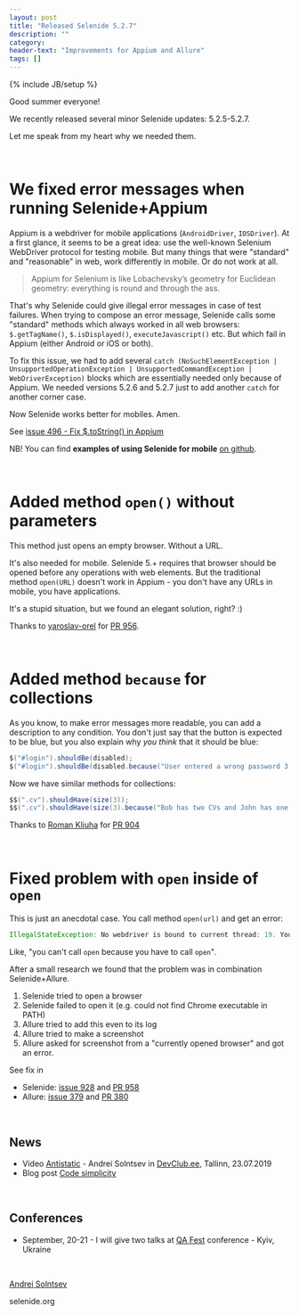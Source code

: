 ```yaml
---
layout: post
title: "Released Selenide 5.2.7"
description: ""
category:
header-text: "Improvements for Appium and Allure"
tags: []
---
```

{% include JB/setup %}

Good summer everyone!

We recently released several minor Selenide updates: 5.2.5-5.2.7.

Let me speak from my heart why we needed them. 

<br/>

# We fixed error messages when running Selenide+Appium

Appium is a webdriver for mobile applications (`AndroidDriver`, `IOSDriver`). 
At a first glance, it seems to be a great idea: use the well-known Selenium WebDriver protocol for testing mobile. 
But many things that were "standard" and "reasonable" in web, work differently in mobile. Or do not work at all.

> Appium for Selenium is like Lobachevsky’s geometry for Euclidean geometry: everything is round and through the ass. 

That's why Selenide could give illegal error messages in case of test failures. 
When trying to compose an error message, Selenide calls some "standard" methods which always worked in all web browsers:
`$.getTagName()`, `$.isDisplayed()`, `executeJavascript()` etc. But which fail in Appium (either Android or iOS or both).

To fix this issue, we had to add several
 `catch (NoSuchElementException | UnsupportedOperationException | UnsupportedCommandException | WebDriverException)` blocks
 which are essentially needed only because of Appium. We needed versions 5.2.6 and 5.2.7 just to add another `catch` for another corner case. 

Now Selenide works better for mobiles. Amen. 

See [issue 496 - Fix $.toString() in Appium](https://github.com/selenide/selenide/issues/496)

NB! You can find **examples of using Selenide for mobile** [on github](https://github.com/selenide-examples/selenide-appium). 

<br/>

# Added method `open()` without parameters

This method just opens an empty browser. Without a URL.

It's also needed for mobile. Selenide 5.+ requires that browser should be opened before any operations with web elements.
But the traditional method `open(URL)` doesn't work in Appium - you don't have any URLs in mobile, you have applications. 

It's a stupid situation, but we found an elegant solution, right? :)

Thanks to [yaroslav-orel](https://github.com/yaroslav-orel) for [PR 956](https://github.com/selenide/selenide/pull/956).

<br/>

# Added method `because` for collections

As you know, to make error messages more readable, you can add a description to any condition.
You don't just say that the button is expected to be blue, but you also explain why _you think_ that it should be blue:

```java
$("#login").shouldBe(disabled);
$("#login").shouldBe(disabled.because("User entered a wrong password 3 times"));
``` 

Now we have similar methods for collections:

```java
$$(".cv").shouldHave(size(3));
$$(".cv").shouldHave(size(3).because("Bob has two CVs and John has one."));
``` 

Thanks to [Roman Kliuha](https://github.com/rkliuha) for [PR 904](https://github.com/selenide/selenide/pull/904)

<br/>

# Fixed problem with `open` inside of `open`

This is just an anecdotal case.
You call method `open(url)` and get an error:

```java
IllegalStateException: No webdriver is bound to current thread: 19. You need to call open(url) first.
```

Like, "you can't call `open` because you have to call `open`". 

After a small research we found that the problem was in combination Selenide+Allure.
1. Selenide tried to open a browser
2. Selenide failed to open it (e.g. could not find Chrome executable in PATH)
3. Allure tried to add this even to its log
4. Allure tried to make a screenshot
5. Allure asked for screenshot from a "currently opened browser" and got an error.

See fix in
* Selenide: [issue 928](https://github.com/selenide/selenide/issues/928) and [PR 958](https://github.com/selenide/selenide/pull/958)
* Allure: [issue 379](https://github.com/allure-framework/allure-java/issues/379) and [PR 380](https://github.com/allure-framework/allure-java/pull/380)

<br/>

## News
* Video [Antistatic](https://www.youtube.com/watch?v=dFQSOlOOoXE&list=PLfazdZ9SzB9eDJIugtfH7KeVLLAP1pDLh) - Andrei Solntsev in [DevClub.ee](https://devclub.ee), Tallinn, 23.07.2019
* Blog post [Code simplicity](/2019/07/08/code-simplicity/)

<br/>

## Conferences

* September, 20-21 - I will give two talks at [QA Fest](http://qafest.com/en/) conference - Kyiv, Ukraine

<br>

[Andrei Solntsev](http://asolntsev.github.io/)

selenide.org
